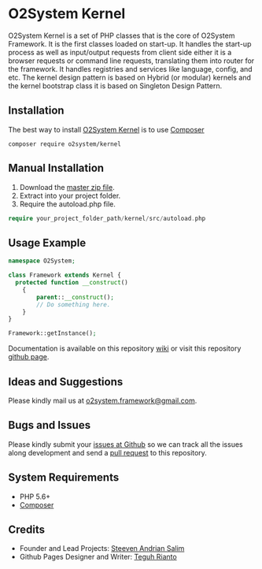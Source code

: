# O2System Kernel
O2System Kernel is a set of PHP classes that is the core of O2System Framework. It is the first classes loaded on start-up. It handles the start-up process as well as input/output requests from client side either it is a browser requests or command line requests, translating them into router for the framework. It handles registries and services like language, config, and etc. The kernel design pattern is based on Hybrid (or modular) kernels and the kernel bootstrap class it is based on Singleton Design Pattern.

Installation
------------
The best way to install [O2System Kernel](https://packagist.org/packages/o2system/kernel) is to use [Composer](http://getcomposer.org)
```
composer require o2system/kernel
```

Manual Installation
------------
1. Download the [master zip file](https://github.com/o2system/kernel/archive/master.zip).
2. Extract into your project folder.
3. Require the autoload.php file.<br>
```php
require your_project_folder_path/kernel/src/autoload.php
```

Usage Example
-------------
```php
namespace O2System;

class Framework extends Kernel {
  protected function __construct()
    {
        parent::__construct();
        // Do something here.
    }
}

Framework::getInstance();
```

Documentation is available on this repository [wiki](https://github.com/o2system/kernel/wiki) or visit this repository [github page](https://o2system.github.io/kernel).

Ideas and Suggestions
---------------------
Please kindly mail us at [o2system.framework@gmail.com](mailto:o2system.framework@gmail.com).

Bugs and Issues
---------------
Please kindly submit your [issues at Github](http://github.com/o2system/kernel/issues) so we can track all the issues along development and send a [pull request](http://github.com/o2system/kernel/pulls) to this repository.

System Requirements
-------------------
- PHP 5.6+
- [Composer](http://getcomposer.org)

Credits
-------
* Founder and Lead Projects: [Steeven Andrian Salim](http://steevenz.com)
* Github Pages Designer and Writer: [Teguh Rianto](http://teguhrianto.tk)
